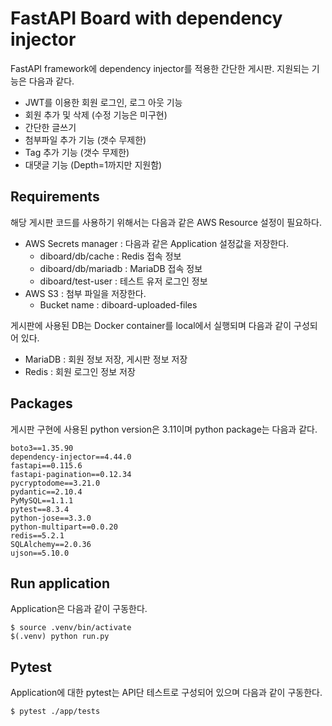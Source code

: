 # FastAPI Board with dependency injector

FastAPI framework에 dependency injector를 적용한 간단한 게시판. 지원되는 기능은 다음과 같다.

 - JWT를 이용한 회원 로그인, 로그 아웃 기능
 - 회원 추가 및 삭제 (수정 기능은 미구현)
 - 간단한 글쓰기
 - 첨부파일 추가 기능 (갯수 무제한)
 - Tag 추가 기능 (갯수 무제한)
 - 대댓글 기능 (Depth=1까지만 지원함)

## Requirements

해당 게시판 코드를 사용하기 위해서는 다음과 같은 AWS Resource 설정이 필요하다.

 - AWS Secrets manager : 다음과 같은 Application 설정값을 저장한다.
	 - diboard/db/cache : Redis 접속 정보
	 - diboard/db/mariadb : MariaDB 접속 정보
	 - diboard/test-user : 테스트 유저 로그인 정보
 - AWS S3 : 첨부 파일을 저장한다.
	 - Bucket name : diboard-uploaded-files

게시판에 사용된 DB는 Docker container를 local에서 실행되며 다음과 같이 구성되어 있다.

 - MariaDB : 회원 정보 저장, 게시판 정보 저장
 - Redis : 회원 로그인 정보 저장

## Packages

게시판 구현에 사용된 python version은 3.11이며 python package는 다음과 같다.

 
	boto3==1.35.90   
	dependency-injector==4.44.0  
	fastapi==0.115.6  
	fastapi-pagination==0.12.34   
	pycryptodome==3.21.0  
	pydantic==2.10.4  
	PyMySQL==1.1.1  
	pytest==8.3.4   
	python-jose==3.3.0  
	python-multipart==0.0.20  
	redis==5.2.1  
	SQLAlchemy==2.0.36  
	ujson==5.10.0  

## Run application

Application은 다음과 같이 구동한다. 

    $ source .venv/bin/activate
    $(.venv) python run.py

## Pytest

Application에 대한 pytest는 API단 테스트로 구성되어 있으며 다음과 같이 구동한다.

    $ pytest ./app/tests

